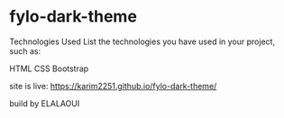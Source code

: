 # fylo-dark-theme

Technologies Used
List the technologies you have used in your project, such as:

  HTML
  CSS
  Bootstrap


site is live:
https://karim2251.github.io/fylo-dark-theme/

build by ELALAOUI
